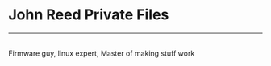 <h1>John Reed Private Files</h1>

----
<br>
Firmware guy, linux expert, Master of making stuff work
